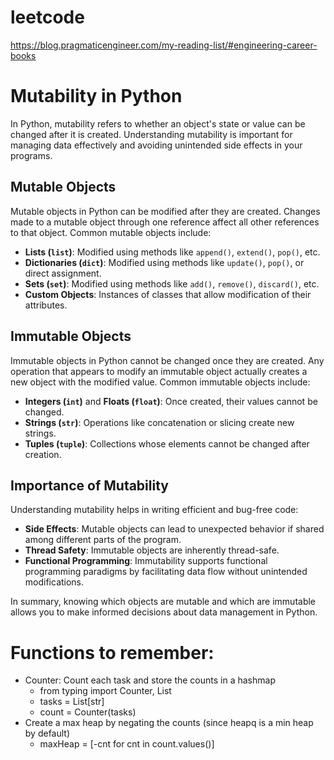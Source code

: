 # leetcode

https://blog.pragmaticengineer.com/my-reading-list/#engineering-career-books

# Mutability in Python

In Python, mutability refers to whether an object's state or value can be changed after it is created. Understanding mutability is important for managing data effectively and avoiding unintended side effects in your programs.

## Mutable Objects

Mutable objects in Python can be modified after they are created. Changes made to a mutable object through one reference affect all other references to that object. Common mutable objects include:

- **Lists (`list`)**: Modified using methods like `append()`, `extend()`, `pop()`, etc.
- **Dictionaries (`dict`)**: Modified using methods like `update()`, `pop()`, or direct assignment.
- **Sets (`set`)**: Modified using methods like `add()`, `remove()`, `discard()`, etc.
- **Custom Objects**: Instances of classes that allow modification of their attributes.

## Immutable Objects

Immutable objects in Python cannot be changed once they are created. Any operation that appears to modify an immutable object actually creates a new object with the modified value. Common immutable objects include:

- **Integers (`int`)** and **Floats (`float`)**: Once created, their values cannot be changed.
- **Strings (`str`)**: Operations like concatenation or slicing create new strings.
- **Tuples (`tuple`)**: Collections whose elements cannot be changed after creation.

## Importance of Mutability

Understanding mutability helps in writing efficient and bug-free code:

- **Side Effects**: Mutable objects can lead to unexpected behavior if shared among different parts of the program.
- **Thread Safety**: Immutable objects are inherently thread-safe.
- **Functional Programming**: Immutability supports functional programming paradigms by facilitating data flow without unintended modifications.

In summary, knowing which objects are mutable and which are immutable allows you to make informed decisions about data management in Python.

# Functions to remember:

- Counter: Count each task and store the counts in a hashmap
    - from typing import Counter, List
    - tasks = List[str]
    - count = Counter(tasks)
- Create a max heap by negating the counts (since heapq is a min heap by default)
    - maxHeap = [-cnt for cnt in count.values()]
